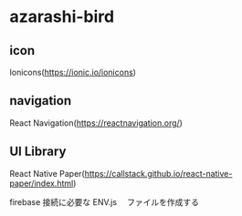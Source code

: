 # azarashi-bird


## icon

Ionicons(https://ionic.io/ionicons)

## navigation

React Navigation(https://reactnavigation.org/)

## UI Library

React Native Paper(https://callstack.github.io/react-native-paper/index.html)

firebase 接続に必要な ENV.js 　ファイルを作成する

